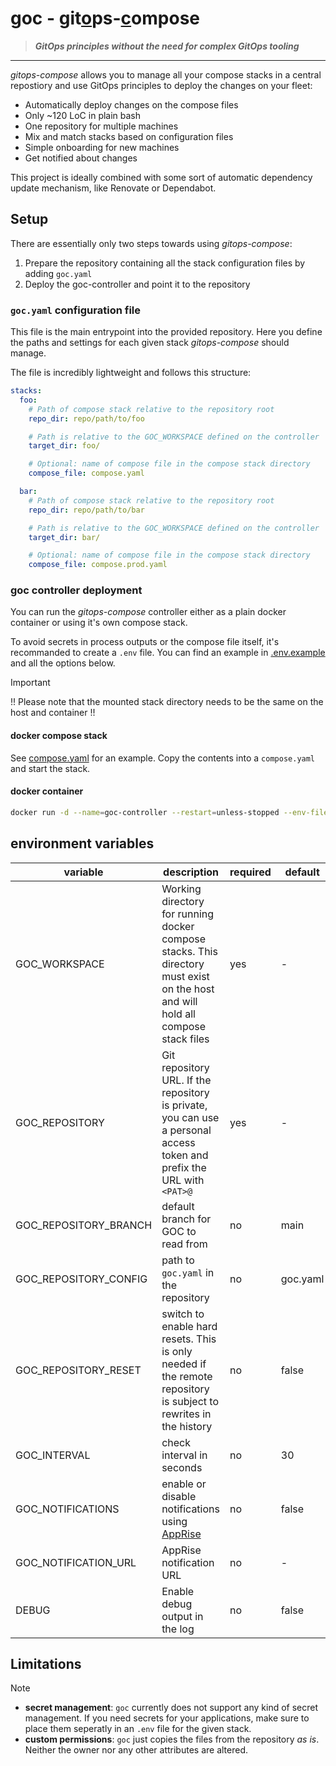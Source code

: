 # goc - <ins>**g**</ins>it<ins>**o**</ins>ps-<ins>**c**</ins>ompose

> _**GitOps principles without the need for complex GitOps tooling**_

<hr/>

_gitops-compose_ allows you to manage all your compose stacks in a central repostiory and use GitOps principles to deploy the changes on your fleet:

- Automatically deploy changes on the compose files
- Only ~120 LoC in plain bash
- One repository for multiple machines
- Mix and match stacks based on configuration files
- Simple onboarding for new machines
- Get notified about changes

This project is ideally combined with some sort of automatic dependency update mechanism, like Renovate or Dependabot.

## Setup

There are essentially only two steps towards using _gitops-compose_:

1. Prepare the repository containing all the stack configuration files by adding `goc.yaml`
2. Deploy the goc-controller and point it to the repository

### `goc.yaml` configuration file

This file is the main entrypoint into the provided repository. Here you define the paths and settings for each given stack _gitops-compose_ should manage.

The file is incredibly lightweight and follows this structure:

```yaml
stacks:
  foo:
    # Path of compose stack relative to the repository root
    repo_dir: repo/path/to/foo

    # Path is relative to the GOC_WORKSPACE defined on the controller
    target_dir: foo/

    # Optional: name of compose file in the compose stack directory
    compose_file: compose.yaml

  bar:
    # Path of compose stack relative to the repository root
    repo_dir: repo/path/to/bar

    # Path is relative to the GOC_WORKSPACE defined on the controller
    target_dir: bar/

    # Optional: name of compose file in the compose stack directory
    compose_file: compose.prod.yaml
```

### goc controller deployment

You can run the _gitops-compose_ controller either as a plain docker container or using it's own compose stack.

To avoid secrets in process outputs or the compose file itself, it's recommanded to create a `.env` file. You can find an example in [.env.example](.env.example) and all the options below.

> [!IMPORTANT]
> !! Please note that the mounted stack directory needs to be the same on the host and container !!

#### docker compose stack

See [compose.yaml](compose.yaml) for an example. Copy the contents into a `compose.yaml` and start the stack.

#### docker container

```sh
docker run -d --name=goc-controller --restart=unless-stopped --env-file=.env --volume /foo/bar/stacks:/foo/bar/stacks --volume /var/run/docker.sock:/var/run/docker.sock ghcr.io/laugmanuel/goc:main
```

## environment variables

| variable              | description                                                                                                                      | required | default  |
| --------------------- | -------------------------------------------------------------------------------------------------------------------------------- | -------- | -------- |
| GOC_WORKSPACE         | Working directory for running docker compose stacks. This directory must exist on the host and will hold all compose stack files | yes      | -        |
| GOC_REPOSITORY        | Git repository URL. If the repository is private, you can use a personal access token and prefix the URL with `<PAT>@`           | yes      | -        |
| GOC_REPOSITORY_BRANCH | default branch for GOC to read from                                                                                              | no       | main     |
| GOC_REPOSITORY_CONFIG | path to `goc.yaml` in the repository                                                                                             | no       | goc.yaml |
| GOC_REPOSITORY_RESET  | switch to enable hard resets. This is only needed if the remote repository is subject to rewrites in the history                 | no       | false    |
| GOC_INTERVAL          | check interval in seconds                                                                                                        | no       | 30       |
| GOC_NOTIFICATIONS     | enable or disable notifications using [AppRise](https://github.com/caronc/apprise)                                               | no       | false    |
| GOC_NOTIFICATION_URL  | AppRise notification URL                                                                                                         | no       | -        |
| DEBUG                 | Enable debug output in the log                                                                                                   | no       | false    |

## Limitations

> [!NOTE]
>
> - **secret management**: `goc` currently does not support any kind of secret management. If you need secrets for your applications, make sure to place them seperatly in an `.env` file for the given stack.
> - **custom permissions**: `goc` just copies the files from the repository _as is_. Neither the owner nor any other attributes are altered.

